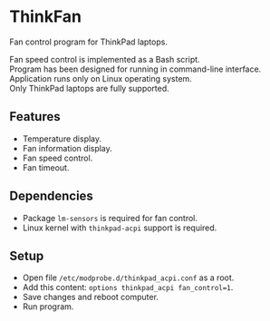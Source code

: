 # ThinkFan
Fan control program for ThinkPad laptops.

Fan speed control is implemented as a Bash script.<br />
Program has been designed for running in command-line interface.<br />
Application runs only on Linux operating system.<br />
Only ThinkPad laptops are fully supported.

## Features

* Temperature display.
* Fan information display.
* Fan speed control.
* Fan timeout.

## Dependencies

* Package `lm-sensors` is required for fan control.
* Linux kernel with `thinkpad-acpi` support is required.

## Setup

* Open file `/etc/modprobe.d/thinkpad_acpi.conf` as a root.
* Add this content: `options thinkpad_acpi fan_control=1`.
* Save changes and reboot computer.
* Run program.
